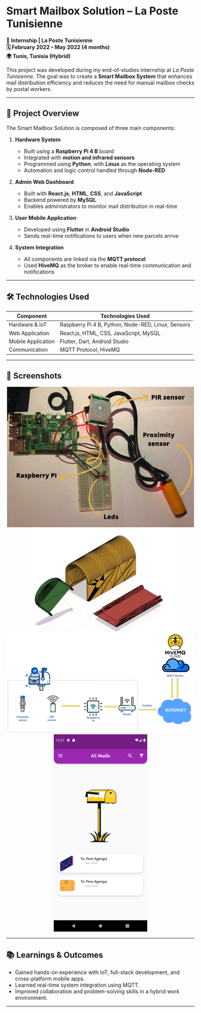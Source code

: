# Smart Mailbox Solution – La Poste Tunisienne

**📍 Internship | La Poste Tunisienne**  
**🗓️ February 2022 – May 2022 (4 months)**  
**🌍 Tunis, Tunisia (Hybrid)**  

This project was developed during my end-of-studies internship at *La Poste Tunisienne*. The goal was to create a **Smart Mailbox System** that enhances mail distribution efficiency and reduces the need for manual mailbox checks by postal workers.

---

## 🚀 Project Overview

The Smart Mailbox Solution is composed of three main components:

1. **Hardware System**  
   - Built using a **Raspberry Pi 4 B** board  
   - Integrated with **motion and infrared sensors**  
   - Programmed using **Python**, with **Linux** as the operating system  
   - Automation and logic control handled through **Node-RED**

2. **Admin Web Dashboard**  
   - Built with **React.js**, **HTML**, **CSS**, and **JavaScript**  
   - Backend powered by **MySQL**  
   - Enables administrators to monitor mail distribution in real-time

3. **User Mobile Application**  
   - Developed using **Flutter** in **Android Studio**  
   - Sends real-time notifications to users when new parcels arrive

4. **System Integration**  
   - All components are linked via the **MQTT protocol**  
   - Used **HiveMQ** as the broker to enable real-time communication and notifications

---

## 🛠️ Technologies Used

| Component         | Technologies Used                                  |
|------------------|-----------------------------------------------------|
| Hardware & IoT    | Raspberry Pi 4 B, Python, Node-RED, Linux, Sensors |
| Web Application   | React.js, HTML, CSS, JavaScript, MySQL             |
| Mobile Application| Flutter, Dart, Android Studio                      |
| Communication     | MQTT Protocol, HiveMQ                              |

---

## 📸 Screenshots

<p align="center">
  <img src="/Screenshots/PIR sensor.png" alt="PIR Sensor" width="500" />
  <img src="/Screenshots/Mail box 4.png" alt="Mailbox" width="400" />
  <img src="/Screenshots/Rotational desktop wireframing (2).png" alt="Mobile App" width="500" />
  <img src="/Screenshots/MobileApp.png" alt="Mobile App" width="250" />
</p>

---

## 📚 Learnings & Outcomes

- Gained hands-on experience with IoT, full-stack development, and cross-platform mobile apps.
- Learned real-time system integration using MQTT.
- Improved collaboration and problem-solving skills in a hybrid work environment.

---

